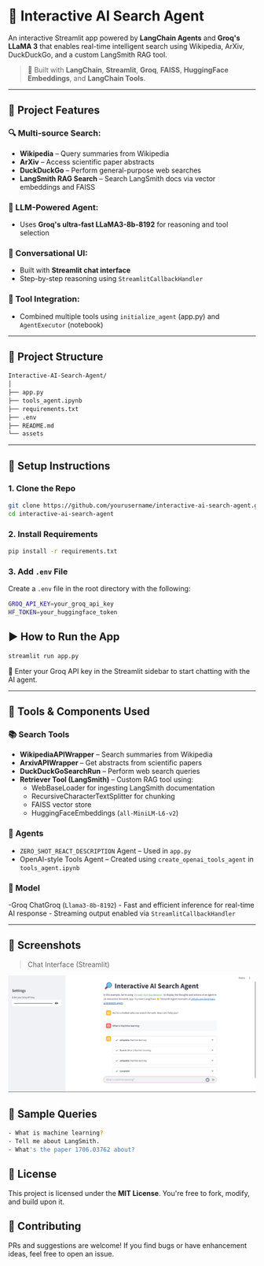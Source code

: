 # 🔎 Interactive AI Search Agent

An interactive Streamlit app powered by **LangChain Agents** and **Groq's LLaMA 3** that enables real-time intelligent search using Wikipedia, ArXiv, DuckDuckGo, and a custom LangSmith RAG tool.

> 🚀 Built with **LangChain**, **Streamlit**, **Groq**, **FAISS**, **HuggingFace Embeddings**, and **LangChain Tools**.

---

## 📌 Project Features

### 🔍 Multi-source Search:
- **Wikipedia** – Query summaries from Wikipedia
- **ArXiv** – Access scientific paper abstracts
- **DuckDuckGo** – Perform general-purpose web searches
- **LangSmith RAG Search** – Search LangSmith docs via vector embeddings and FAISS

### 🧠 LLM-Powered Agent:
- Uses **Groq's ultra-fast LLaMA3-8b-8192** for reasoning and tool selection

### 💬 Conversational UI:
- Built with **Streamlit chat interface**
- Step-by-step reasoning using `StreamlitCallbackHandler`

### 🧰 Tool Integration:
- Combined multiple tools using `initialize_agent` (app.py) and `AgentExecutor` (notebook)

---

## 📁 Project Structure

```bash
Interactive-AI-Search-Agent/
│
├── app.py 
├── tools_agent.ipynb 
├── requirements.txt 
├── .env 
├── README.md 
└── assets
```

---

## 🔧 Setup Instructions

### 1. Clone the Repo

```bash
git clone https://github.com/yourusername/interactive-ai-search-agent.git
cd interactive-ai-search-agent
```

### 2. Install Requirements

```bash
pip install -r requirements.txt
```

### 3. Add `.env` File

Create a `.env` file in the root directory with the following:
```bash
GROQ_API_KEY=your_groq_api_key
HF_TOKEN=your_huggingface_token
```

## ▶️ How to Run the App

```bash
streamlit run app.py
```
🔐 Enter your Groq API key in the Streamlit sidebar to start chatting with the AI agent.

---

## 🔬 Tools & Components Used

### 📚 Search Tools

- **WikipediaAPIWrapper** – Search summaries from Wikipedia
- **ArxivAPIWrapper** – Get abstracts from scientific papers
- **DuckDuckGoSearchRun** – Perform web search queries
- **Retriever Tool (LangSmith)** – Custom RAG tool using:
    - WebBaseLoader for ingesting LangSmith documentation
    - RecursiveCharacterTextSplitter for chunking
    - FAISS vector store
    - HuggingFaceEmbeddings (`all-MiniLM-L6-v2`)

### 🤖 Agents

- `ZERO_SHOT_REACT_DESCRIPTION` Agent – Used in `app.py`
- OpenAI-style Tools Agent – Created using `create_openai_tools_agent` in `tools_agent.ipynb`

### 🧠 Model

-Groq ChatGroq (`Llama3-8b-8192`)
    - Fast and efficient inference for real-time AI response
    - Streaming output enabled via `StreamlitCallbackHandler`

---

## 📸 Screenshots

> Chat Interface (Streamlit)

![screenshot](assets/Screenshot.png)

## 🧪 Sample Queries

```bash
- What is machine learning?
- Tell me about LangSmith.
- What's the paper 1706.03762 about?
```

## 📄 License
This project is licensed under the **MIT License**. You're free to fork, modify, and build upon it.

## 🤝 Contributing
PRs and suggestions are welcome! If you find bugs or have enhancement ideas, feel free to open an issue.
